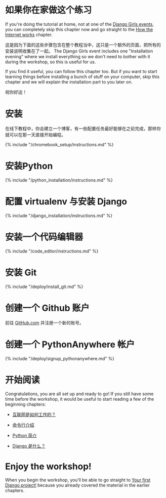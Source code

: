 # 如果你在家做这个练习

If you're doing the tutorial at home, not at one of the [Django Girls events](https://djangogirls.org/events/), you can completely skip this chapter now and go straight to the [How the Internet works](../how_the_internet_works/README.md) chapter.

这是因为下面的这些步骤包含在整个教程当中，这只是一个额外的页面，把所有的安装说明收集在了一起。 The Django Girls event includes one "Installation evening" where we install everything so we don't need to bother with it during the workshop, so this is useful for us.

If you find it useful, you can follow this chapter too. But if you want to start learning things before installing a bunch of stuff on your computer, skip this chapter and we will explain the installation part to you later on.

祝你好运！

# 安装

在线下教程中，你会建立一个博客，有一些配置任务最好能够在之前完成，那样你就可以在那一天直接开始编程。

<!--sec data-title="Chromebook setup (if you're using one)"
data-id="chromebook_setup" data-collapse=true ces--> {% include "/chromebook_setup/instructions.md" %} 

<!--endsec-->

# 安装Python

{% include "/python_installation/instructions.md" %}

# 配置 virtualenv 与安装 Django

{% include "/django_installation/instructions.md" %}

# 安装一个代码编辑器

{% include "/code_editor/instructions.md" %}

# 安装 Git

{% include "/deploy/install_git.md" %}

# 创建一个 Github 账户

前往 [GitHub.com](https://www.github.com) 并注册一个新的账号。

# 创建一个 PythonAnywhere 帐户

{% include "/deploy/signup_pythonanywhere.md" %}

# 开始阅读

Congratulations, you are all set up and ready to go! If you still have some time before the workshop, it would be useful to start reading a few of the beginning chapters:

* [互联网是如何工作的？](../how_the_internet_works/README.md)

* [命令行介绍](../intro_to_command_line/README.md)

* [Python 简介](../python_introduction/README.md)

* [Django 是什么？](../django/README.md)

# Enjoy the workshop!

When you begin the workshop, you'll be able to go straight to [Your first Django project!](../django_start_project/README.md) because you already covered the material in the earlier chapters.